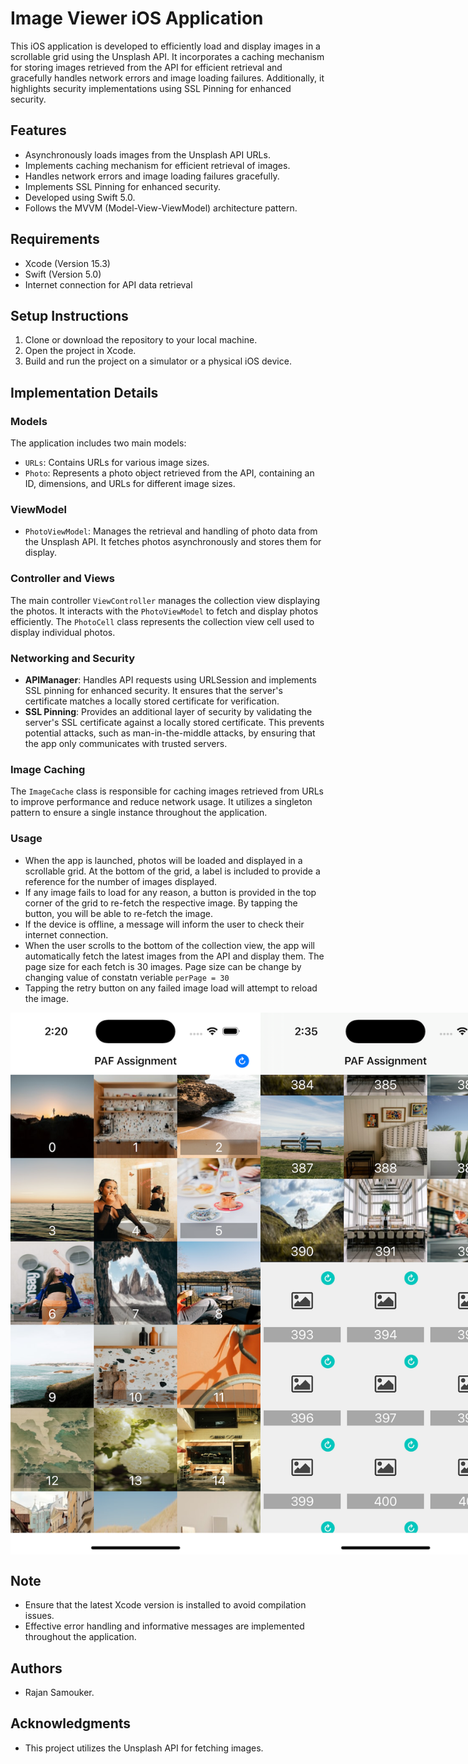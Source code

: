 # Image Viewer iOS Application

This iOS application is developed to efficiently load and display images in a scrollable grid using the Unsplash API. It incorporates a caching mechanism for storing images retrieved from the API for efficient retrieval and gracefully handles network errors and image loading failures. Additionally, it highlights security implementations using SSL Pinning for enhanced security.

## Features

- Asynchronously loads images from the Unsplash API URLs.
- Implements caching mechanism for efficient retrieval of images.
- Handles network errors and image loading failures gracefully.
- Implements SSL Pinning for enhanced security.
- Developed using Swift 5.0.
- Follows the MVVM (Model-View-ViewModel) architecture pattern.

## Requirements

- Xcode (Version 15.3)
- Swift (Version 5.0)
- Internet connection for API data retrieval

## Setup Instructions

1. Clone or download the repository to your local machine.
2. Open the project in Xcode.
3. Build and run the project on a simulator or a physical iOS device.

## Implementation Details

### Models

The application includes two main models:

- `URLs`: Contains URLs for various image sizes.
- `Photo`: Represents a photo object retrieved from the API, containing an ID, dimensions, and URLs for different image sizes.

### ViewModel

- `PhotoViewModel`: Manages the retrieval and handling of photo data from the Unsplash API. It fetches photos asynchronously and stores them for display.

### Controller and Views

The main controller `ViewController` manages the collection view displaying the photos. It interacts with the `PhotoViewModel` to fetch and display photos efficiently. The `PhotoCell` class represents the collection view cell used to display individual photos.

### Networking and Security

- **APIManager**: Handles API requests using URLSession and implements SSL pinning for enhanced security. It ensures that the server's certificate matches a locally stored certificate for verification.
- **SSL Pinning**: Provides an additional layer of security by validating the server's SSL certificate against a locally stored certificate. This prevents potential attacks, such as man-in-the-middle attacks, by ensuring that the app only communicates with trusted servers.

### Image Caching
The `ImageCache` class is responsible for caching images retrieved from URLs to improve performance and reduce network usage. It utilizes a singleton pattern to ensure a single instance throughout the application.

### Usage

- When the app is launched, photos will be loaded and displayed in a scrollable grid. At the bottom of the grid, a label is included to provide a reference for the number of images displayed.
- If any image fails to load for any reason, a button is provided in the top corner of the grid to re-fetch the respective image. By tapping the button, you will be able to re-fetch the image.
- If the device is offline, a message will inform the user to check their internet connection.
- When the user scrolls to the bottom of the collection view, the app will automatically fetch the latest images from the API and display them. The page size for each fetch is 30 images. Page size can be change by changing value of constatn veriable `perPage = 30`
- Tapping the retry button on any failed image load will attempt to reload the image.

<div style="display: flex; flex-direction: row;">
    <img src="ScreenShots/Simulator%20Screenshot%20-%20iPhone%2015%20Pro%20-%202024-04-16%20at%2002.20.06.png" alt="Screenshot" width="400">
    <img src="ScreenShots/Simulator%20Screenshot%20-%20iPhone%2015%20Pro%20-%202024-04-16%20at%2002.35.40.png" alt="Screenshot" width="400">
</div>

## Note

- Ensure that the latest Xcode version is installed to avoid compilation issues.
- Effective error handling and informative messages are implemented throughout the application.

## Authors

- Rajan Samouker.

## Acknowledgments

- This project utilizes the Unsplash API for fetching images.

